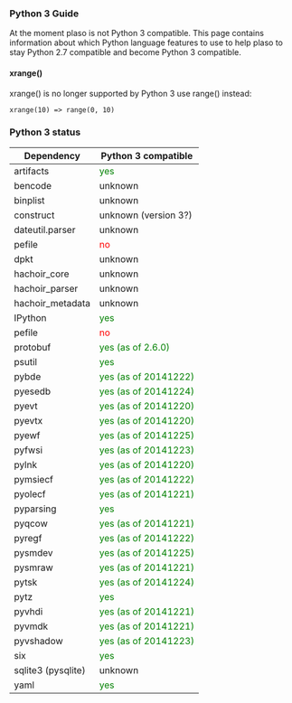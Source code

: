 ### Python 3 Guide
At the moment plaso is not Python 3 compatible. This page contains information about which Python language features to use to help plaso to stay Python 2.7 compatible and become Python 3 compatible.

#### xrange()
xrange() is no longer supported by Python 3 use range() instead:
```
xrange(10) => range(0, 10)
```

### Python 3 status
Dependency | Python 3 compatible
--- | ---
artifacts | <font color='green'>yes</font>
bencode | unknown
binplist | unknown
construct | unknown (version 3?) 
dateutil.parser | unknown
pefile | <font color='red'>no</font>
dpkt | unknown
hachoir_core | unknown
hachoir_parser | unknown
hachoir_metadata | unknown
IPython | <font color='green'>yes</font>
pefile | <font color='red'>no</font>
protobuf | <font color='green'>yes (as of 2.6.0)</font>
psutil | <font color='green'>yes</font>
pybde | <font color='green'>yes (as of 20141222)</font>
pyesedb | <font color='green'>yes (as of 20141224)</font>
pyevt | <font color='green'>yes (as of 20141220)</font>
pyevtx | <font color='green'>yes (as of 20141220)</font>
pyewf | <font color='green'>yes (as of 20141225)</font>
pyfwsi | <font color='green'>yes (as of 20141223)</font>
pylnk | <font color='green'>yes (as of 20141220)</font>
pymsiecf | <font color='green'>yes (as of 20141222)</font>
pyolecf | <font color='green'>yes (as of 20141221)</font>
pyparsing | <font color='green'>yes</font>
pyqcow | <font color='green'>yes (as of 20141221)</font>
pyregf | <font color='green'>yes (as of 20141222)</font>
pysmdev | <font color='green'>yes (as of 20141225)</font>
pysmraw | <font color='green'>yes (as of 20141221)</font>
pytsk | <font color='green'>yes (as of 20141224)</font>
pytz | <font color='green'>yes</font>
pyvhdi | <font color='green'>yes (as of 20141221)</font>
pyvmdk | <font color='green'>yes (as of 20141221)</font>
pyvshadow | <font color='green'>yes (as of 20141223)</font>
six | <font color='green'>yes</font>
sqlite3 (pysqlite) | unknown
yaml | <font color='green'>yes</font>
